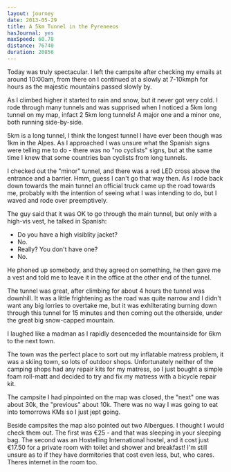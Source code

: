 ```yaml
---
layout: journey
date: 2013-05-29
title: A 5km Tunnel in the Pyreneeos
hasJournal: yes
maxSpeed: 60.78
distance: 76740
duration: 20856
---
```

Today was truly spectacular. I left the campsite after checking my emails at around 10:00am, from there on I continued at a slowly at 7-10kmph for hours as the majestic mountains passed slowly by.

As I climbed higher it started to rain and snow, but it never got very cold. I rode through many tunnels and was supprised when I noticed a 5km long tunnel on my map, infact 2 5km long tunnels! A major one and a minor one, both running side-by-side.

5km is a long tunnel, I think the longest tunnel I have ever been though was 1km in the Alpes. As I approached I was unsure what the Spanish signs were telling me to do - there was no "no cyclists" signs, but at the same time I knew that some countries ban cyclists from long tunnels.

I checked out the "minor" tunnel, and there was a red LED cross above the entrance and a barrier. Hmm, guess I can't go that way then. As I rode back down towards the main tunnel an official truck came up the road towards me, probably with the intention of seeing what I was intending to do, but I waved and rode over preemptively.

The guy said that it was OK to go through the main tunnel, but only with a high-vis vest, he talked in Spanish:

* Do you have a high visiblity jacket?
* No.
* Really? You don't have one?
* No.

He phoned up somebody, and they agreed on something, he then gave me a vest and told me to leave it in the office at the other end of the tunnel.

The tunnel was great, after climbing for about 4 hours the tunnel was downhill. It was a little frightening as the road was quite narrow and I didn't want any big lorries to overtake me, but it was exhilterating burning down through this tunnel for 15 minutes and then coming out the otherside, under the great big snow-capped mountain.

I laughed like a madman as I rapidly desenceded the mountainside for 6km to the next town.

The town was the perfect place to sort out my inflatable matress problem, it was a skiing town, so lots of outdoor shops. Unfortunately neither of the camping shops had any repair kits for my matress, so I just bought a simple foam roll-matt and decided to try and fix my matress with a bicycle repair kit.

The campsite I had pinpointed on the map was closed, the "next" one was about 30k, the "previous" about 10k. There was no way I was going to eat into tomorrows KMs so I just jept going.

Beside campsites the map also pointed out two Albergues. I thought I would check them out. The first was €25 - and that was sleeping in your sleeping bag. The second was an Hostelling International hostel, and it cost just €17.50 for a private room with toilet and shower and breakfast! I'm still unsure as to if they have dormitories that cost even less, but, who cares. Theres internet in the room too.